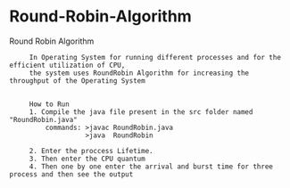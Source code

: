 # Round-Robin-Algorithm
Round Robin Algorithm
         
         In Operating System for running different processes and for the efficient utilization of CPU,
         the system uses RoundRobin Algorithm for increasing the throughput of the Operating System
         
         
         How to Run
         1. Compile the java file present in the src folder named "RoundRobin.java"
             commands: >javac RoundRobin.java
                       >java  RoundRobin
                       
         2. Enter the proccess Lifetime.
         3. Then enter the CPU quantum
         4. Then one by one enter the arrival and burst time for three process and then see the output
